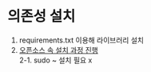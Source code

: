 # 의존성 설치
1. requirements.txt 이용해 라이브러리 설치
2. [오픈소스 속 설치 과정 진행](https://github.com/legion1581/go2_webrtc_connect?tab=readme-ov-file#installation) <br>
2-1. sudo ~ 설치 필요 x
